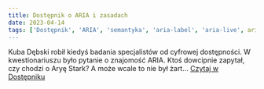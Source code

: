 ```yaml
---
title: Dostępnik o ARIA i zasadach
date: 2023-04-14
tags: ['Dostępnik', 'ARIA', 'semantyka', 'aria-label', 'aria-live', aria-hidden']
---
```


Kuba Dębski robił kiedyś badania specjalistów od cyfrowej dostępności. W kwestionariuszu było pytanie o znajomość ARIA. Ktoś dowcipnie zapytał, czy chodzi o Aryę Stark? A może wcale to nie był żart... [Czytaj w Dostępniku](https://dostepnik.substack.com/p/dostepnik-o-aria-i-zasadach)

